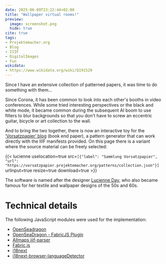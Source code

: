 ```yaml
---
date: 2025-06-09T23:22:44+02:00
title: "Wallpaper virtual rooms!"
preview:
  image: screenshot.png
  hide: true
cite: true
tags:
- Projektemacher.org
- Blog
- IIIF
- DigitalImages
- Fun
wikidata:
- https://www.wikidata.org/wiki/Q191529
---
```


Since I have an extensive collection of patterned papers, it was time to do something with them...

<!--more-->
Since Corona, it has been common to look into each other's booths in video conferences. While some tried interesting perspectives or the black and white mode, it became common during the subsequent AI boom to use filters to blur backgrounds so that you don't have to screw an eccentric guitar, bicycle or art collection to the wall.

And to bring the two together, there is now an interactive toy for the [‘Vorsatzpapier’ blog](https://vorsatzpapier.projektemacher.org/generator/) (book end paper), a pattern generator that can work directly with the IIIF manifests provided. On this page there is a variant where the source material can be freely selected:

{{< lucienne uselocation=true src=`[{"label": "Sammlung Vorsatzpapier", "url": "https://vorsatzpapier.projektemacher.org/patterns/collection.json"}]` urlinput=true resize=true download=true >}}

The software is named after the designer [Lucienne Day](https://en.wikipedia.org/wiki/Lucienne_Day), who also became famous for her textile and wallpaper designs of the 50s and 60s.


# Technical details

The following JavaScript modules were used for the implementation:
* [OpenSeadragon](https://openseadragon.github.io/)
* [OpenSeaDragon - FabricJS Plugin](https://github.com/brunoocastro/openseadragon-fabric)
* [Allmaps iiif-parser](https://allmaps.org/)
* [Fabric.js](https://fabricjs.com/)
* [i18next](https://www.i18next.com/)
* [i18next-browser-languageDetector](https://github.com/i18next/i18next-browser-languageDetector)
